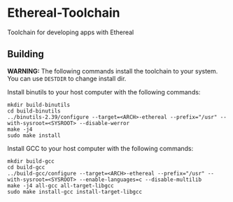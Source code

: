 # Ethereal-Toolchain
Toolchain for developing apps with Ethereal

## Building
**WARNING:** The following commands install the toolchain to your system. You can use `DESTDIR` to change install dir.

Install binutils to your host computer with the following commands:
```
mkdir build-binutils
cd build-binutils
../binutils-2.39/configure --target=<ARCH>-ethereal --prefix="/usr" --with-sysroot=<SYSROOT> --disable-werror
make -j4
sudo make install
```

Install GCC to your host computer with the following commands:
```
mkdir build-gcc
cd build-gcc
../build-gcc/configure --target=<ARCH>-ethereal --prefix="/usr" --with-sysroot=<SYSROOT> --enable-languages=c --disable-multilib
make -j4 all-gcc all-target-libgcc
sudo make install-gcc install-target-libgcc
```
